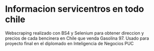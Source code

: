 # Informacion servicentros en todo chile
 Webscraping realizado con BS4 y Selenium para obtener direccion y precios de cada bencinera en Chile que venda Gasolina 97.
 Usado para proyecto final en el diplomado en Inteligencia de Negocios PUC

